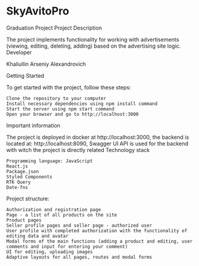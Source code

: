 # SkyAvitoPro

Graduation Project
Project Description

The project implements functionality for working with advertisements (viewing, editing, deleting, adding) based on the advertising site logic.
Developer

Khaliullin Arseniy Alexandrovich

Getting Started

To get started with the project, follow these steps:

    Clone the repository to your computer
    Install necessary dependencies using npm install command
    Start the server using npm start command
    Open your browser and go to http://localhost:3000

Important information

The project is deployed in docker at http://localhost:3000, the backend is located at: http://localhost:8090, Swagger UI API is used for the backend with witch the project is directly related
Technology stack

    Programming language: JavaScript
    React.js
    Package.json
    Styled Components
    RTK Query
    Date-fns

Project structure:

    Authorization and registration page
    Page - a list of all products on the site
    Product pages
    Seller profile pages and seller page - authorized user
    User profile with completed authorization with the functionality of editing data and avatar
    Modal forms of the main functions (adding a product and editing, user comments and input for entering your comment)
    UI for editing, uploading images
    Adaptive layouts for all pages, routes and modal forms
